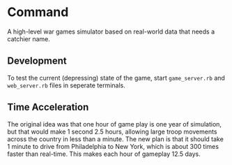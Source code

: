 Command
=======
A high-level war games simulator based on real-world data that needs a catchier name.

Development
-----------
To test the current (depressing) state of the game, start `game_server.rb` and `web_server.rb` files in seperate terminals.

Time Acceleration
-----------------
The original idea was that one hour of game play is one year of simulation, but that would make 1 second 2.5 hours, allowing large troop movements across the country in less than a minute.  The new plan is that it should take 1 minute to drive from Philadelphia to New York, which is about 300 times faster than real-time.  This makes each hour of gameplay 12.5 days.